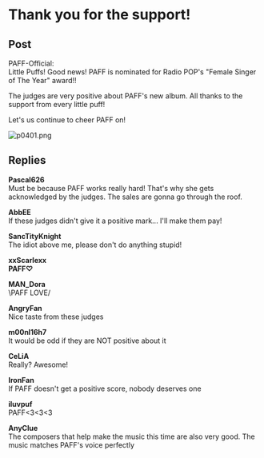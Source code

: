 # Thank you for the support!
## Post
PAFF-Official:<br>
Little Puffs! Good news! PAFF is nominated for Radio POP's "Female Singer of The Year" award!!

The judges are very positive about PAFF's new album. All thanks to the support from every little puff!

Let's us continue to cheer PAFF on!

![p0401.png](\attachments\p0401.png)
## Replies
**Pascal626**<br>
Must be because PAFF works really hard! That's why she gets acknowledged by the judges. The sales are gonna go through the roof.

**AbbEE**<br>
If these judges didn't give it a positive mark... I'll make them pay!

**SancTityKnight**<br>
The idiot above me, please don't do anything stupid!

**xxScarlexx**<br>
**PAFF♡**

**MAN_Dora**<br>
\\PAFF LOVE/

**AngryFan**<br>
Nice taste from these judges

**m00nl16h7**<br>
It would be odd if they are NOT positive about it

**CeLiA**<br>
Really? Awesome!

**IronFan**<br>
If PAFF doesn't get a positive score, nobody deserves one

**iluvpuf**<br>
PAFF<3<3<3

**AnyClue**<br>
The composers that help make the music this time are also very good. The music matches PAFF's voice perfectly

